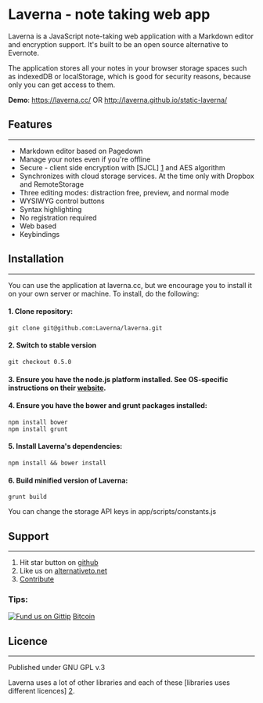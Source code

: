 # Laverna - note taking web app

Laverna is a JavaScript note-taking web application with a Markdown editor and encryption support.  It's built to be an open source alternative to Evernote.

The application stores all your notes in your browser storage spaces such as indexedDB or localStorage, which is good for security reasons, because only you can get access to them.

**Demo**: https://laverna.cc/ OR http://laverna.github.io/static-laverna/

## Features
-----------

* Markdown editor based on Pagedown
* Manage your notes even if you're offline
* Secure - client side encryption with [SJCL] [1] and AES algorithm
* Synchronizes with cloud storage services. At the time only with Dropbox and RemoteStorage
* Three editing modes: distraction free, preview, and normal mode
* WYSIWYG control buttons
* Syntax highlighting
* No registration required
* Web based
* Keybindings

## Installation
---------------
You can use the application at laverna.cc, but we encourage you to install it on your own server or machine. To install, do the following:

#### 1. Clone repository:

    git clone git@github.com:Laverna/laverna.git

#### 2. Switch to stable version

    git checkout 0.5.0

#### 3. Ensure you have the node.js platform installed. See OS-specific instructions on their [website][8].

#### 4. Ensure you have the bower and grunt packages installed:

    npm install bower
    npm install grunt

#### 5. Install Laverna's dependencies:

    npm install && bower install

#### 6. Build minified version of Laverna:

    grunt build

You can change the storage API keys in app/scripts/constants.js

## Support
---------------
1. Hit star button on [github][6]
2. Like us on [alternativeto.net][5]
3. [Contribute][7]

### Tips:
[![Fund us on Gittip](https://raw.github.com/gittip/www.gittip.com/master/www/assets/gittip.png)](https://www.gittip.com/Laverna/ "Fund us on Gittip")
[Bitcoin][3]

## Licence
--------------
Published under GNU GPL v.3

Laverna uses a lot of other libraries and each of these [libraries uses different licences] [2].

[1]: http://bitwiseshiftleft.github.io/sjcl/
[2]: https://github.com/Laverna/laverna/blob/master/bower.json
[3]: http://blockchain.info/address/18JpeKeSaoryHCkfV63XcvLZUgeuuATp86
[4]: https://www.gittip.com/Laverna/
[5]: http://alternativeto.net/software/laverna/
[6]: https://github.com/Laverna/laverna
[7]: https://github.com/Laverna/laverna/blob/master/CONTRIBUTE.md
[8]: http://nodejs.org
